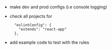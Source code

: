 * make dev and prod configs (i.e console logging)

* check all projects for
    ```
      "eslintConfig": {
        "extends": "react-app"
      },
    ```

* add example code to test with the rules
